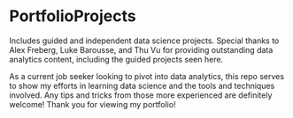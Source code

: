 # PortfolioProjects
Includes guided and independent data science projects.
Special thanks to Alex Freberg, Luke Barousse, and Thu Vu for providing outstanding data analytics content, including the guided projects seen here.

As a current job seeker looking to pivot into data analytics, this repo serves to show my efforts in learning data science and the tools and techniques involved. 
Any tips and tricks from those more experienced are definitely welcome! Thank you for viewing my portfolio!
